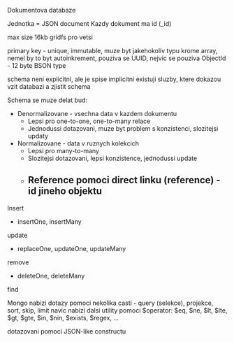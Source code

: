 Dokumentova databaze

Jednotka = JSON document
Kazdy dokument ma id (\_id)

max size 16kb
gridfs pro vetsi

primary key - unique, immutable, muze byt jakehokoliv typu krome array, nemel by to byt autoinkrement, pouziva se UUID, nejvic se pouziva ObjectId - 12 byte BSON type

schema neni explicitni, ale je spise implicitni
existuji sluzby, ktere dokazou vzit databazi a zjistit schema

Schema se muze delat bud:
- Denormalizovane - vsechna data v kazdem dokumentu
	- Lepsi pro one-to-one, one-to-many relace
	- Jednodussi dotazovani, muze byt problem s konzistenci, slozitejsi updaty
- Normalizovane - data v ruznych kolekcich
	- Lepsi pro many-to-many
	- Slozitejsi dotazovani, lepsi konzistence, jednodussi update
	- Reference pomoci direct linku (reference) - id jineho objektu
		 - 

Insert
- insertOne, insertMany

update
- replaceOne, updateOne, updateMany

remove
- deleteOne, deleteMany

find

Mongo nabizi dotazy pomoci nekolika casti - query (selekce), projekce, sort, skip, limit
navic nabizi dalsi utility pomoci $operator:
$eq, $ne, $lt, $lte, $gt, $gte, $in, $nin, $exists, $regex, ...

dotazovani pomoci JSON-like constructu

